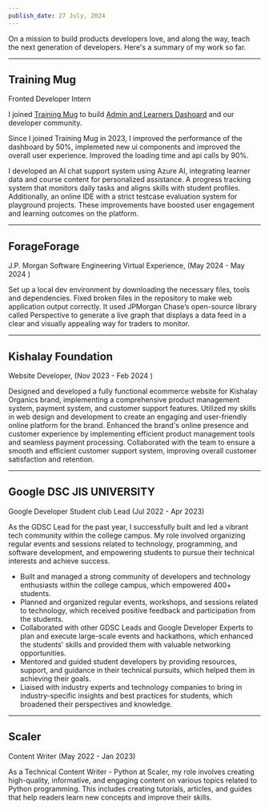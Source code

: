 ```yaml
---
publish_date: 27 July, 2024
---
```


On a mission to build products developers love, and along the way, teach the next generation of developers. Here's a summary of my work so far.

<hr className="my-6 border-neutral-100 dark:border-neutral-800" />
<h2 className="font-medium text-xl mb-1 tracking-tighter">Training Mug</h2>
<p className="text-neutral-600 dark:text-neutral-400 text-sm">
    Fronted Developer Intern
</p>
<p>
    I joined <a href="https://www.linkedin.com/company/trainingmug/">Training Mug</a> to build 
    <a href="https://www.linkedin.com/company/trainingmug/">Admin and Learners Dashoard</a> and our developer community.
</p>
<p>
    Since I joined Training Mug in 2023, I improved the performance of the dashboard by 50%, implemeted new ui components and improved the overall user experience. Improved the loading time and api calls by 90%.

I developed an AI chat support system using Azure AI, integrating learner data and course content for personalized assistance. A progress tracking system that monitors daily tasks and aligns skills with student profiles. Additionally, an online IDE with a strict testcase evaluation system for playground projects. These improvements have boosted user engagement and learning outcomes on the platform.

    
</p>
<hr className="my-6 border-neutral-100 dark:border-neutral-800" />
<h2 className="font-medium text-xl mb-1 tracking-tighter">ForageForage</h2>
<p className="text-neutral-600 dark:text-neutral-400 text-sm">
    J.P. Morgan Software Engineering Virtual Experience, (May 2024 - May 2024 )
</p>
<p>
    Set up a local dev environment by downloading the necessary files, tools and dependencies.
    Fixed broken files in the repository to make web application output correctly.
    It used JPMorgan Chase’s open-source library called Perspective to generate a live graph that displays a data feed in a clear and visually appealing way for traders to monitor.
</p>
<hr className="my-6 border-neutral-100 dark:border-neutral-800" />
<h2 className="font-medium text-xl mb-1 tracking-tighter">Kishalay Foundation</h2>
<p className="text-neutral-600 dark:text-neutral-400 text-sm">
    Website Developer, (Nov 2023 - Feb 2024 )
</p>
<p>
    Designed and developed a fully functional ecommerce website for Kishalay Organics brand, implementing a comprehensive product management system, payment system, and customer support features.
    Utilized my skills in web design and development to create an engaging and user-friendly online platform for the brand.
    Enhanced the brand's online presence and customer experience by implementing efficient product management tools and seamless payment processing.
    Collaborated with the team to ensure a smooth and efficient customer support system, improving overall customer satisfaction and retention.
</p>
<hr className="my-6 border-neutral-100 dark:border-neutral-800" />
<h2 className="font-medium text-xl mb-1 tracking-tighter">Google DSC JIS UNIVERSITY</h2>
<p className="text-neutral-600 dark:text-neutral-400 text-sm">
    Google Developer Student club Lead (Jul 2022 - Apr 2023)
</p>
<p>
    As the GDSC Lead for the past year, I successfully built and led a vibrant tech community within the college campus. My role involved organizing regular events and sessions related to technology, programming, and software development, and empowering students to pursue their technical interests and achieve success.
</p>

<ul>
    <li>
    Built and managed a strong community of developers and technology enthusiasts within the college 
    campus, which empowered 400+ students.
    </li>
    <li>
    Planned and organized regular events, workshops, and sessions related to technology, which received 
    positive feedback and participation from the students.
    </li>
    <li>
    Collaborated with other GDSC Leads and Google Developer Experts to plan and execute large-scale 
    events and hackathons, which enhanced the students' skills and provided them with valuable 
    networking opportunities.
    </li>
    <li>
    Mentored and guided student developers by providing resources, support, and guidance in their 
    technical pursuits, which helped them in achieving their goals.
    </li>
    <li>
    Liaised with industry experts and technology companies to bring in industry-specific insights and best 
    practices for students, which broadened their perspectives and knowledge.
    </li>
</ul>
<hr className="my-6 border-neutral-100 dark:border-neutral-800" />
<h2 className="font-medium text-xl mb-1 tracking-tighter">Scaler </h2>
<p className="text-neutral-600 dark:text-neutral-400 text-sm">
    Content Writer (May 2022 - Jan 2023)
</p>
<p>
    As a Technical Content Writer - Python at Scaler, my role involves creating high-quality, informative, and engaging content on various topics related to Python programming. This includes creating tutorials, articles, and guides that help readers learn new concepts and improve their skills.
</p>
